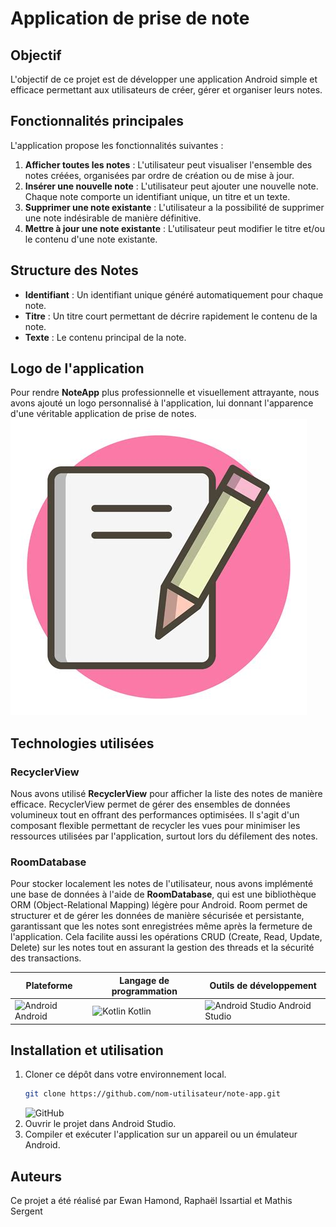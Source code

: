 # Application de prise de note

## Objectif
L'objectif de ce projet est de développer une application Android simple et efficace permettant aux utilisateurs de créer, gérer et organiser leurs notes.

## Fonctionnalités principales
L'application propose les fonctionnalités suivantes :

1. **Afficher toutes les notes** : L'utilisateur peut visualiser l'ensemble des notes créées, organisées par ordre de création ou de mise à jour.
2. **Insérer une nouvelle note** : L'utilisateur peut ajouter une nouvelle note. Chaque note comporte un identifiant unique, un titre et un texte.
3. **Supprimer une note existante** : L'utilisateur a la possibilité de supprimer une note indésirable de manière définitive.
4. **Mettre à jour une note existante** : L'utilisateur peut modifier le titre et/ou le contenu d'une note existante.

## Structure des Notes
- **Identifiant** : Un identifiant unique généré automatiquement pour chaque note.
- **Titre** : Un titre court permettant de décrire rapidement le contenu de la note.
- **Texte** : Le contenu principal de la note.

## Logo de l'application
Pour rendre **NoteApp** plus professionnelle et visuellement attrayante, nous avons ajouté un logo personnalisé à l'application, lui donnant l'apparence d'une véritable application de prise de notes.
![Logo](NoteAPP.jpeg)
## Technologies utilisées

### RecyclerView
Nous avons utilisé **RecyclerView** pour afficher la liste des notes de manière efficace. RecyclerView permet de gérer des ensembles de données volumineux tout en offrant des performances optimisées. Il s'agit d'un composant flexible permettant de recycler les vues pour minimiser les ressources utilisées par l'application, surtout lors du défilement des notes.

### RoomDatabase
Pour stocker localement les notes de l'utilisateur, nous avons implémenté une base de données à l'aide de **RoomDatabase**, qui est une bibliothèque ORM (Object-Relational Mapping) légère pour Android. Room permet de structurer et de gérer les données de manière sécurisée et persistante, garantissant que les notes sont enregistrées même après la fermeture de l'application. Cela facilite aussi les opérations CRUD (Create, Read, Update, Delete) sur les notes tout en assurant la gestion des threads et la sécurité des transactions.

| Plateforme | Langage de programmation | Outils de développement |
|------------|--------------------------|-------------------------|
| ![Android](https://img.icons8.com/ios-filled/50/000000/android-os.png) Android |  ![Kotlin](https://img.icons8.com/color/50/000000/kotlin.png) Kotlin | ![Android Studio](https://img.icons8.com/color/50/000000/android-studio--v2.png) Android Studio |


## Installation et utilisation
1. Cloner ce dépôt dans votre environnement local.
    ```bash
    git clone https://github.com/nom-utilisateur/note-app.git
    ```
    ![GitHub](https://img.icons8.com/ios-glyphs/30/000000/github.png)
2. Ouvrir le projet dans Android Studio.
3. Compiler et exécuter l'application sur un appareil ou un émulateur Android.

## Auteurs
Ce projet a été réalisé par Ewan Hamond, Raphaël Issartial et Mathis Sergent
